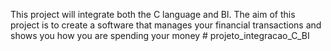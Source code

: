 This project will integrate both the C language and BI. The aim of this project is to
create a software that manages your financial transactions and shows you how you
are spending your money  # projeto_integracao_C_BI
